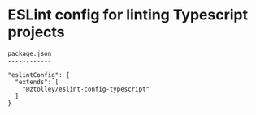 # ESLint config for linting Typescript projects

```
package.json
------------

"eslintConfig": {
  "extends": [
    "@ztolley/eslint-config-typescript"
  ]
}
```
